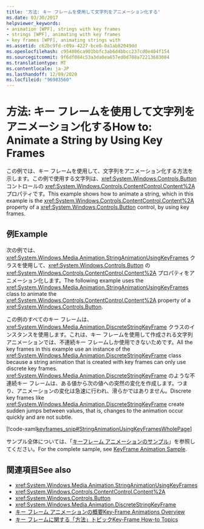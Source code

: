 ```yaml
---
title: '方法: キー フレームを使用して文字列をアニメーション化する'
ms.date: 03/30/2017
helpviewer_keywords:
- animation [WPF], strings with key frames
- strings [WPF], animating with key frames
- key frames [WPF], animating strings with
ms.assetid: c62bc9fd-c09a-4227-bce0-0a1ab82049dd
ms.openlocfilehash: c954806ca901bbfc3ab6d4bbcc237cd0e404f154
ms.sourcegitcommit: 9f6df084c53a3da0ea657ed0d708a72213683084
ms.translationtype: MT
ms.contentlocale: ja-JP
ms.lasthandoff: 12/09/2020
ms.locfileid: "96983560"
---
```

# <a name="how-to-animate-a-string-by-using-key-frames"></a><span data-ttu-id="7fe40-102">方法: キー フレームを使用して文字列をアニメーション化する</span><span class="sxs-lookup"><span data-stu-id="7fe40-102">How to: Animate a String by Using Key Frames</span></span>
<span data-ttu-id="7fe40-103">この例では、キー フレームを使用して、文字列をアニメーション化する方法を示します。この例で使用する文字列は、<xref:System.Windows.Controls.Button> コントロールの <xref:System.Windows.Controls.ContentControl.Content%2A> プロパティです。</span><span class="sxs-lookup"><span data-stu-id="7fe40-103">This example shows how to animate a string, which in this example is the <xref:System.Windows.Controls.ContentControl.Content%2A> property of a <xref:System.Windows.Controls.Button> control, by using key frames.</span></span>  
  
## <a name="example"></a><span data-ttu-id="7fe40-104">例</span><span class="sxs-lookup"><span data-stu-id="7fe40-104">Example</span></span>  
 <span data-ttu-id="7fe40-105">次の例では、<xref:System.Windows.Media.Animation.StringAnimationUsingKeyFrames> クラスを使用して、<xref:System.Windows.Controls.Button> の <xref:System.Windows.Controls.ContentControl.Content%2A> プロパティをアニメーション化します。</span><span class="sxs-lookup"><span data-stu-id="7fe40-105">The following example uses the <xref:System.Windows.Media.Animation.StringAnimationUsingKeyFrames> class to animate the <xref:System.Windows.Controls.ContentControl.Content%2A> property of a <xref:System.Windows.Controls.Button>.</span></span>  
  
 <span data-ttu-id="7fe40-106">この例のすべてのキー フレームは、<xref:System.Windows.Media.Animation.DiscreteStringKeyFrame> クラスのインスタンスを使用します。これは、キー フレームを使用して作成される文字列アニメーションでは、不連続キー フレームしか使用できないためです。</span><span class="sxs-lookup"><span data-stu-id="7fe40-106">All the key frames in this example use an instance of the <xref:System.Windows.Media.Animation.DiscreteStringKeyFrame> class because a string animation that is created with key frames can only use discrete key frames.</span></span> <span data-ttu-id="7fe40-107"><xref:System.Windows.Media.Animation.DiscreteStringKeyFrame> のような不連続キー フレームは、ある値から次の値への突然の変化を作成します。つまり、アニメーションの変化は急速に行われ、滑らかではありません。</span><span class="sxs-lookup"><span data-stu-id="7fe40-107">Discrete key frames like <xref:System.Windows.Media.Animation.DiscreteStringKeyFrame> create sudden jumps between values, that is, changes to the animation occur quickly and are not subtle.</span></span>  
  
 [!code-xaml[keyframes_snip#StringAnimationUsingKeyFramesWholePage](~/samples/snippets/xaml/VS_Snippets_Wpf/keyframes_snip/XAML/StringAnimationUsingKeyFramesExample.xaml#stringanimationusingkeyframeswholepage)]  
  
 <span data-ttu-id="7fe40-108">サンプル全体については、「[キーフレーム アニメーションのサンプル](https://github.com/microsoft/WPF-Samples/tree/master/Animation/KeyFrameAnimation)」を参照してください。</span><span class="sxs-lookup"><span data-stu-id="7fe40-108">For the complete sample, see [KeyFrame Animation Sample](https://github.com/microsoft/WPF-Samples/tree/master/Animation/KeyFrameAnimation).</span></span>  
  
## <a name="see-also"></a><span data-ttu-id="7fe40-109">関連項目</span><span class="sxs-lookup"><span data-stu-id="7fe40-109">See also</span></span>

- <xref:System.Windows.Media.Animation.StringAnimationUsingKeyFrames>
- <xref:System.Windows.Controls.ContentControl.Content%2A>
- <xref:System.Windows.Controls.Button>
- <xref:System.Windows.Media.Animation.DiscreteStringKeyFrame>
- [<span data-ttu-id="7fe40-110">キー フレーム アニメーションの概要</span><span class="sxs-lookup"><span data-stu-id="7fe40-110">Key-Frame Animations Overview</span></span>](key-frame-animations-overview.md)
- [<span data-ttu-id="7fe40-111">キー フレームに関する「方法」トピック</span><span class="sxs-lookup"><span data-stu-id="7fe40-111">Key-Frame How-to Topics</span></span>](key-frame-animation-how-to-topics.md)
